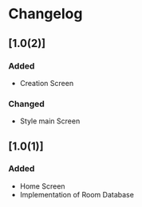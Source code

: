 # Changelog

## [1.0(2)]

### Added
- Creation Screen

### Changed
- Style main Screen

## [1.0(1)]

### Added
- Home Screen
- Implementation of Room Database